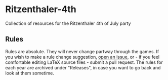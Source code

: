 # Ritzenthaler-4th
Collection of resources for the Ritzenthaler 4th of July party

## Rules
Rules are absolute. They will never change partway through the games. If you wish to make a rule change suggestion, [open an issue](https://github.com/ocket8888/Ritzenthaler-4th/issues/new), or - if you feel comfortable editing LaTeX source files - submit a pull request. The rules for each year are archived under "Releases", in case you want to go back and look at them sometime.
